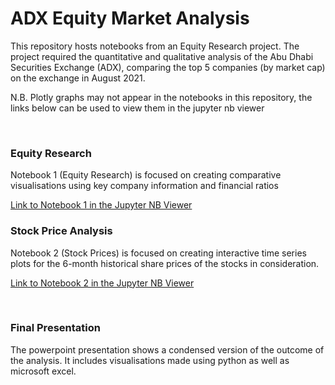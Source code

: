 # ADX Equity Market Analysis

This repository hosts notebooks from an Equity Research project. The project required the quantitative and qualitative analysis of the Abu Dhabi Securities Exchange (ADX), comparing the top 5 companies (by market cap) on the exchange in August 2021.

N.B. Plotly graphs may not appear in the notebooks in this repository, the links below can be used to view them in the jupyter nb viewer

<br/>

### Equity Research
Notebook 1 (Equity Research) is focused on creating comparative visualisations using key company information and financial ratios

[Link to Notebook 1 in the Jupyter NB Viewer](https://nbviewer.org/github/imanzaf/ADX_Financial_Analysis/blob/main/Notebook_1%20%28Equity%20Research%29.ipynb)

### Stock Price Analysis
Notebook 2 (Stock Prices) is focused on creating interactive time series plots for the 6-month historical share prices of the stocks in consideration.

[Link to Notebook 2 in the Jupyter NB Viewer](https://nbviewer.org/github/imanzaf/ADX_Financial_Analysis/blob/main/Notebook_2%20%28Stock%20Prices%29.ipynb)

<br/>

### Final Presentation
The powerpoint presentation shows a condensed version of the outcome of the analysis. It includes visualisations made using python as well as microsoft excel.
